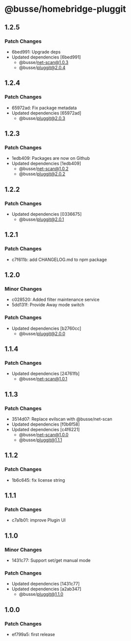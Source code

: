 # @busse/homebridge-pluggit

## 1.2.5

### Patch Changes

- 6bed991: Upgrade deps
- Updated dependencies [6bed991]
  - @busse/net-scan@1.0.3
  - @busse/pluggit@2.0.4

## 1.2.4

### Patch Changes

- 65972ad: Fix package metadata
- Updated dependencies [65972ad]
  - @busse/pluggit@2.0.3

## 1.2.3

### Patch Changes

- 1edb409: Packages are now on Github
- Updated dependencies [1edb409]
  - @busse/net-scan@1.0.2
  - @busse/pluggit@2.0.2

## 1.2.2

### Patch Changes

- Updated dependencies [0336675]
  - @busse/pluggit@2.0.1

## 1.2.1

### Patch Changes

- c7f611b: add CHANGELOG.md to npm package

## 1.2.0

### Minor Changes

- c028520: Added filter maintenance service
- 5dd131f: Provide Away mode switch

### Patch Changes

- Updated dependencies [b2760cc]
  - @busse/pluggit@2.0.0

## 1.1.4

### Patch Changes

- Updated dependencies [24761fb]
  - @busse/net-scan@1.0.1

## 1.1.3

### Patch Changes

- 3514d07: Replace evilscan with @busse/net-scan
- Updated dependencies [f0b6f58]
- Updated dependencies [c4f6221]
  - @busse/net-scan@1.0.0
  - @busse/pluggit@1.1.1

## 1.1.2

### Patch Changes

- 1b6c645: fix license string

## 1.1.1

### Patch Changes

- c7a1b01: improve Plugin UI

## 1.1.0

### Minor Changes

- 1431c77: Support set/get manual mode

### Patch Changes

- Updated dependencies [1431c77]
- Updated dependencies [a2ab347]
  - @busse/pluggit@1.1.0

## 1.0.0

### Patch Changes

- ef799a5: first release
